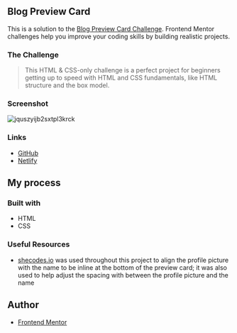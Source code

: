 ## Blog Preview Card

This is a solution to the [Blog Preview Card Challenge](https://www.frontendmentor.io/challenges/blog-preview-card-ckPaj01IcS). Frontend Mentor challenges help you improve your coding skills by building realistic projects.

### The Challenge

> This HTML & CSS-only challenge is a perfect project for beginners getting up to speed with HTML and CSS fundamentals, like HTML structure and the box model.

### Screenshot
![jquszyijb2sxtpl3krck](https://github.com/user-attachments/assets/f94a7535-482d-4ac7-ab70-05474579a817)

### Links

- [GitHub](https://sunny-pothos-6873cd.netlify.app/)
- [Netlify](https://github.com/kateahn6/blog-preview-card/tree/main)

## My process

### Built with
- HTML
- CSS

### Useful Resources

- [shecodes.io](https://www.shecodes.io/) was used throughout this project to align the profile picture with the name to be inline at the bottom of the preview card; it was also used to help adjust the spacing with between the profile picture and the name

## Author
- [Frontend Mentor](https://www.frontendmentor.io/profile/kateahn6)
